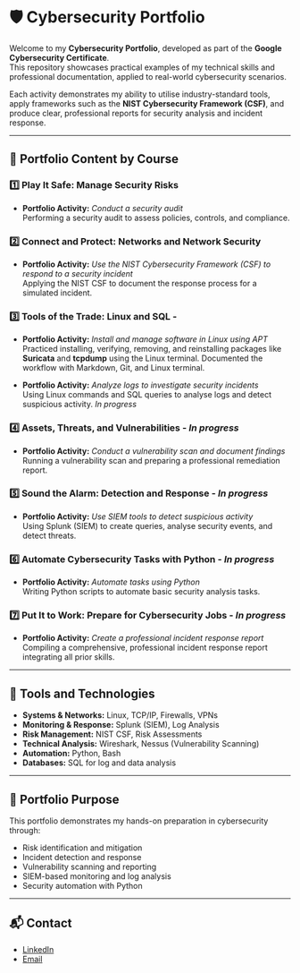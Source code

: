 # 🛡️ Cybersecurity Portfolio

Welcome to my **Cybersecurity Portfolio**, developed as part of the **Google Cybersecurity Certificate**.  
This repository showcases practical examples of my technical skills and professional documentation, applied to real-world cybersecurity scenarios.

Each activity demonstrates my ability to utilise industry-standard tools, apply frameworks such as the **NIST Cybersecurity Framework (CSF)**, and produce clear, professional reports for security analysis and incident response.

---

## 📂 Portfolio Content by Course

### **1️⃣ Play It Safe: Manage Security Risks**
- **Portfolio Activity:** *Conduct a security audit*  
  Performing a security audit to assess policies, controls, and compliance.

### **2️⃣ Connect and Protect: Networks and Network Security**
- **Portfolio Activity:** *Use the NIST Cybersecurity Framework (CSF) to respond to a security incident*  
  Applying the NIST CSF to document the response process for a simulated incident.

### **3️⃣ Tools of the Trade: Linux and SQL** -
- **Portfolio Activity:** *Install and manage software in Linux using APT*  
  Practiced installing, verifying, removing, and reinstalling packages like **Suricata** and **tcpdump** using the Linux terminal. Documented the workflow with Markdown, Git, and Linux terminal.

- **Portfolio Activity:** *Analyze logs to investigate security incidents*  
  Using Linux commands and SQL queries to analyse logs and detect suspicious activity. *In progress*

### **4️⃣ Assets, Threats, and Vulnerabilities** - *In progress*
- **Portfolio Activity:** *Conduct a vulnerability scan and document findings*  
  Running a vulnerability scan and preparing a professional remediation report.

### **5️⃣ Sound the Alarm: Detection and Response** - *In progress*
- **Portfolio Activity:** *Use SIEM tools to detect suspicious activity*  
  Using Splunk (SIEM) to create queries, analyse security events, and detect threats.

### **6️⃣ Automate Cybersecurity Tasks with Python** - *In progress*
- **Portfolio Activity:** *Automate tasks using Python*  
  Writing Python scripts to automate basic security analysis tasks.

### **7️⃣ Put It to Work: Prepare for Cybersecurity Jobs** - *In progress*
- **Portfolio Activity:** *Create a professional incident response report*  
  Compiling a comprehensive, professional incident response report integrating all prior skills.

---

## 🔧 Tools and Technologies
- **Systems & Networks:** Linux, TCP/IP, Firewalls, VPNs  
- **Monitoring & Response:** Splunk (SIEM), Log Analysis  
- **Risk Management:** NIST CSF, Risk Assessments  
- **Technical Analysis:** Wireshark, Nessus (Vulnerability Scanning)  
- **Automation:** Python, Bash  
- **Databases:** SQL for log and data analysis  

---

## 🎯 Portfolio Purpose
This portfolio demonstrates my hands-on preparation in cybersecurity through:
- Risk identification and mitigation  
- Incident detection and response  
- Vulnerability scanning and reporting  
- SIEM-based monitoring and log analysis  
- Security automation with Python  

---

## 📬 Contact
- [LinkedIn](https://www.linkedin.com/in/juan-carlos-vadillo/)  
- [Email](mailto:jc.vadillo87@gmail.com)  

